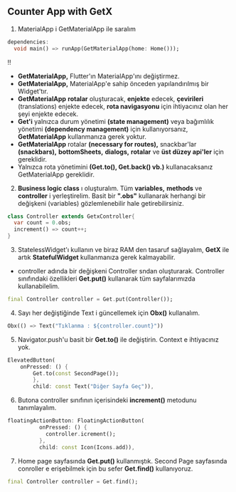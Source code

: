 ## Counter App with GetX
1. MaterialApp i GetMaterialApp ile saralım

```dart
dependencies:
  void main() => runApp(GetMaterialApp(home: Home()));
```

:bangbang:

* **GetMaterialApp,** Flutter'ın MaterialApp'ını değiştirmez.
* **GetMaterialApp,** MaterialApp'e sahip önceden yapılandırılmış bir Widget'tır.
* **GetMaterialApp** **rotalar** oluşturacak, **enjekte** edecek, **çevirileri** (translations) enjekte edecek, **rota navigasyonu** için ihtiyacınız olan her şeyi enjekte edecek.
* **Get'i** yalnızca durum yönetimi **(state management)** veya bağımlılık yönetimi **(dependency management)** için kullanıyorsanız, **GetMaterialApp** kullanmanıza gerek yoktur.
* **GetMaterialApp** rotalar **(necessary for routes),** snackbar'lar **(snackbars),** **bottomSheets,** **dialogs,** **rotalar** ve **üst düzey api'ler** için gereklidir.
*  Yalnızca rota yönetimini **(Get.to(), Get.back() vb.)** kullanacaksanız GetMaterialApp gereklidir.

2. **Business logic class** ı oluşturalım. Tüm **variables,** **methods** ve **controller** i yerleştirelim. Basit bir **".obs"** kullanarak herhangi bir değişkeni (variables) gözlemlenebilir hale getirebilirsiniz.

```dart
class Controller extends GetxController{
  var count = 0.obs;
  increment() => count++;
}
```

3. StatelessWidget'ı kullanın ve biraz RAM den tasaruf sağlayalım, **GetX** ile artık **StatefulWidget** kullanmanıza gerek kalmayabilir. 
* controller adında bir değişkeni Controller sndan oluşturarak. Controller sınıfındaki özellikleri **Get.put()** kullanarak tüm sayfalarımızda kullanabilelim.

```dart
final Controller controller = Get.put(Controller());
```

4. Sayı her değiştiğinde Text i güncellemek için **Obx()** kullanalım.

```dart
Obx(() => Text("Tıklanma : ${controller.count}"))
```

5. Navigator.push'u basit bir **Get.to()** ile değiştirin. Context e ihtiyacınız yok.

```dart
ElevatedButton(
    onPressed: () {
        Get.to(const SecondPage());
        },
        child: const Text("Diğer Sayfa Geç")),
```

6. Butona controller sınıfının içerisindeki **increment()** metodunu tanımlayalım.

```dart
floatingActionButton: FloatingActionButton(
          onPressed: () {
            controller.icrement();
          },
          child: const Icon(Icons.add)),
```

7. Home page sayfasında **Get.put()** kullanmıştık. Second Page sayfasında conroller e erişebilmek için bu sefer **Get.find()** kullanıyoruz.

```dart
final Controller controller = Get.find();
```




